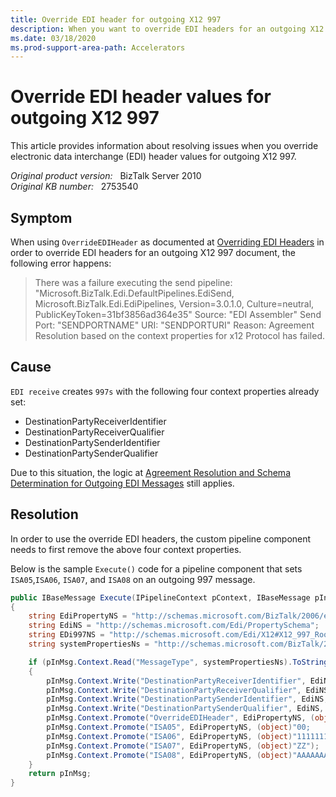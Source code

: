 ```yaml
---
title: Override EDI header for outgoing X12 997
description: When you want to override EDI headers for an outgoing X12 997, an error happens.
ms.date: 03/18/2020
ms.prod-support-area-path: Accelerators
---
```

# Override EDI header values for outgoing X12 997

This article provides information about resolving issues when you override electronic data interchange (EDI) header values for outgoing X12 997.

_Original product version:_ &nbsp; BizTalk Server 2010  
_Original KB number:_ &nbsp; 2753540

## Symptom

When using `OverrideEDIHeader` as documented at [Overriding EDI Headers](/biztalk/core/overriding-edi-headers) in order to override EDI headers for an outgoing X12 997 document, the following error happens:

> There was a failure executing the send pipeline: "Microsoft.BizTalk.Edi.DefaultPipelines.EdiSend, Microsoft.BizTalk.Edi.EdiPipelines, Version=3.0.1.0, Culture=neutral, PublicKeyToken=31bf3856ad364e35" Source: "EDI Assembler" Send Port: "SENDPORTNAME" URI: "SENDPORTURI" Reason: Agreement Resolution based on the context properties for x12 Protocol has failed.  

## Cause

`EDI receive` creates `997s` with the following four context properties already set:

- DestinationPartyReceiverIdentifier
- DestinationPartyReceiverQualifier
- DestinationPartySenderIdentifier
- DestinationPartySenderQualifier

Due to this situation, the logic at [Agreement Resolution and Schema Determination for Outgoing EDI Messages](/biztalk/core/agreement-resolution-and-schema-determination-for-outgoing-edi-messages) still applies.

## Resolution

In order to use the override EDI headers, the custom pipeline component needs to first remove the above four context properties.

Below is the sample `Execute()` code for a pipeline component that sets `ISA05`,`ISA06`, `ISA07`, and `ISA08` on an outgoing 997 message.

```csharp
public IBaseMessage Execute(IPipelineContext pContext, IBaseMessage pInMsg)
{
    string EdiPropertyNS = "http://schemas.microsoft.com/BizTalk/2006/edi-properties";
    string EdiNS = "http://schemas.microsoft.com/Edi/PropertySchema";
    string EDi997NS = "http://schemas.microsoft.com/Edi/X12#X12_997_Root";
    string systemPropertiesNs = "http://schemas.microsoft.com/BizTalk/2003/system-properties";

    if (pInMsg.Context.Read("MessageType", systemPropertiesNs).ToString() == EDi997NS)
    {
        pInMsg.Context.Write("DestinationPartyReceiverIdentifier", EdiNS, null);
        pInMsg.Context.Write("DestinationPartyReceiverQualifier", EdiNS, null);  
        pInMsg.Context.Write("DestinationPartySenderIdentifier", EdiNS, null);  
        pInMsg.Context.Write("DestinationPartySenderQualifier", EdiNS, null);  
        pInMsg.Context.Promote("OverrideEDIHeader", EdiPropertyNS, (object)"True");
        pInMsg.Context.Promote("ISA05", EdiPropertyNS, (object)"00;
        pInMsg.Context.Promote("ISA06", EdiPropertyNS, (object)"1111111111");
        pInMsg.Context.Promote("ISA07", EdiPropertyNS, (object)"ZZ");
        pInMsg.Context.Promote("ISA08", EdiPropertyNS, (object)"AAAAAAAAAAAAAAA");
    }
    return pInMsg;
}
```
